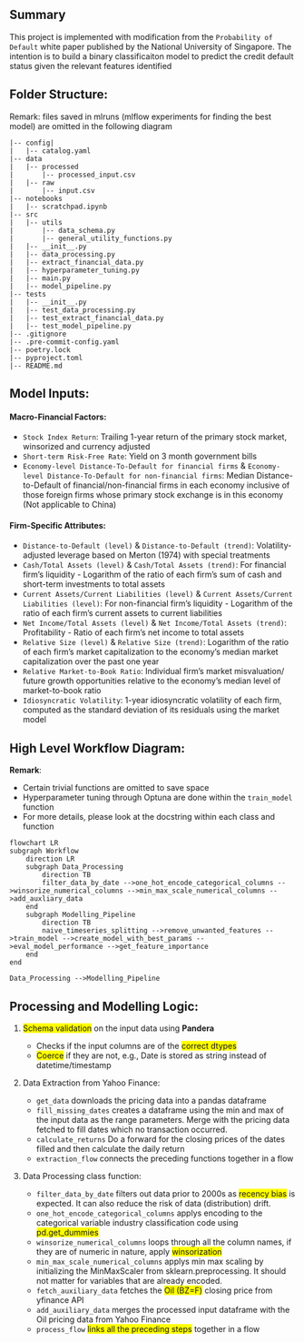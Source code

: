 ## Summary
This project is implemented with modification from the `Probability of Default` white paper published by the National University of Singapore. The intention is to build a binary classificaiton model to predict the credit default status given the relevant features identified

## Folder Structure:
Remark: files saved in mlruns (mlflow experiments for finding the best model) are omitted in the following diagram
```
|-- config|
|   |-- catalog.yaml
|-- data
|   |-- processed
|       |-- processed_input.csv
|   |-- raw
|       |-- input.csv
|-- notebooks
|   |-- scratchpad.ipynb
|-- src
|   |-- utils
|       |-- data_schema.py
|       |-- general_utility_functions.py
|   |-- __init__.py
|   |-- data_processing.py
|   |-- extract_financial_data.py
|   |-- hyperparameter_tuning.py
|   |-- main.py
|   |-- model_pipeline.py
|-- tests
|   |-- __init__.py
|   |-- test_data_processing.py
|   |-- test_extract_financial_data.py
|   |-- test_model_pipeline.py
|-- .gitignore
|-- .pre-commit-config.yaml
|-- poetry.lock
|-- pyproject.toml
|-- README.md
```

## Model Inputs:

#### Macro-Financial Factors:
- `Stock Index Return`: Trailing 1-year return of the primary stock market, winsorized and currency adjusted
- `Short-term Risk-Free Rate`: Yield on 3 month government bills
- `Economy-level Distance-To-Default for financial firms` & `Economy-level Distance-To-Default for non-financial firms`: Median Distance-to-Default of financial/non-financial firms in each economy inclusive of those foreign firms whose primary stock exchange is in this economy (Not applicable to China) 

#### Firm-Specific Attributes:
- `Distance-to-Default (level)` & `Distance-to-Default (trend)`: Volatility-adjusted leverage based on Merton (1974) with special treatments
- `Cash/Total Assets (level)` & `Cash/Total Assets (trend)`: For financial firm’s liquidity - Logarithm of the ratio of each firm’s sum of cash and short-term investments to total assets
- `Current Assets/Current Liabilities (level)` & `Current Assets/Current Liabilities (level)`: For non-financial firm’s liquidity - Logarithm of the ratio of each firm’s current assets to current liabilities
- `Net Income/Total Assets (level)` & `Net Income/Total Assets (trend)`: Profitability - Ratio of each firm’s net income to total assets 
- `Relative Size (level)` & `Relative Size (trend)`: Logarithm of the ratio of each firm’s market capitalization to the economy’s median market capitalization over the past one year
- `Relative Market-to-Book Ratio`: Individual firm’s market misvaluation/ future growth opportunities relative to the economy’s median level of market-to-book ratio
- `Idiosyncratic Volatility`: 1-year idiosyncratic volatility of each firm, computed as the standard deviation of its residuals using the market model


## High Level Workflow Diagram:
**Remark**: 
- Certain trivial functions are omitted to save space
- Hyperparameter tuning through Optuna are done within the `train_model` function
- For more details, please look at the docstring within each class and function

```mermaid
flowchart LR
subgraph Workflow
    direction LR
    subgraph Data_Processing
        direction TB
        filter_data_by_date -->one_hot_encode_categorical_columns -->winsorize_numerical_columns -->min_max_scale_numerical_columns -->add_auxliary_data
    end
    subgraph Modelling_Pipeline
        direction TB
        naive_timeseries_splitting -->remove_unwanted_features -->train_model -->create_model_with_best_params -->eval_model_performance -->get_feature_importance
    end
end

Data_Processing -->Modelling_Pipeline
```

## Processing and Modelling Logic:
1. <span style="background-color: #FFFF00">Schema validation</span> on the input data using **Pandera**
   - Checks if the input columns are of the <span style="background-color: #FFFF00">correct dtypes</span>
   - <span style="background-color: #FFFF00">Coerce</span> if they are not, e.g., Date is stored as string instead of datetime/timestamp 

2. Data Extraction from Yahoo Finance:
   - `get_data` downloads the pricing data into a pandas dataframe
   - `fill_missing_dates` creates a dataframe using the min and max of the input data as the range parameters. Merge with the pricing data fetched to fill dates which no transaction occurred.
   - `calculate_returns` Do a forward for the closing prices of the dates filled and then calculate the daily return
   - `extraction_flow` connects the preceding functions together in a flow

3. Data Processing class function:
   - `filter_data_by_date` filters out data prior to 2000s as <span style="background-color: #FFFF00">recency bias</span> is expected. It can also reduce the risk of data (distribution) drift.
   - `one_hot_encode_categorical_columns` applys encoding to the categorical variable industry classification code using <span style="background-color: #FFFF00">pd.get_dummies</span>
   - `winsorize_numerical_columns` loops through all the column names, if they are of numeric in nature, apply <span style="background-color: #FFFF00">winsorization</span>
   - `min_max_scale_numerical_columns` applys min max scaling by initializing the MinMaxScaler from sklearn.preprocessing. It should not matter for variables that are already encoded.
   - `fetch_auxiliary_data` fetches the <span style="background-color: #FFFF00">Oil (BZ=F)</span> closing price from yfinance API
   - `add_auxiliary_data` merges the processed input dataframe with the Oil pricing data from Yahoo Finance
   - `process_flow` <span style="background-color: #FFFF00">links all the preceding steps</span> together in a flow